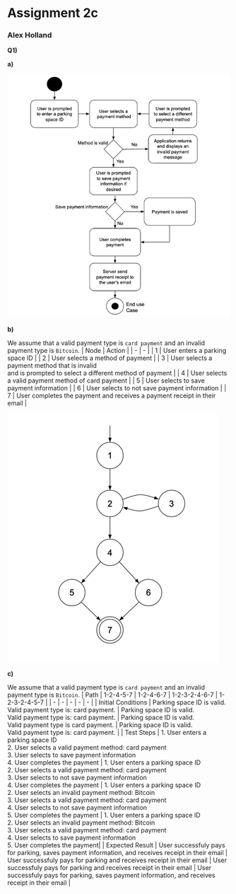 # Assignment 2c
### Alex Holland

**Q1)**

**a)**

![](Assignment%20Images/UML.png)

**b)**

We assume that a valid payment type is `card payment` and an invalid payment type is `Bitcoin`.
| Node | Action |
| - | - |
| 1 | User enters a parking space ID |
| 2 | User selects a method of payment |
| 3 | User selects a  payment method that is invalid <br> and is prompted to select a different method of payment |
| 4 | User selects a valid payment method of card payment |
| 5 | User selects to save payment information |
| 6 | User selects to not save payment information |
| 7 | User completes the payment and receives a payment receipt in their email |


![](Assignment%20Images/Activity%20Graph.png)

**c)**

We assume that a valid payment type is `card payment` and an invalid payment type is `Bitcoin`.
| Path | 1-2-4-5-7 | 1-2-4-6-7 | 1-2-3-2-4-6-7 | 1-2-3-2-4-5-7 |
| - | - | - | - | - |
| Initial Conditions | Parking space ID is valid. <br> Valid payment type is: card payment. | Parking space ID is valid. <br> Valid payment type is: card payment. | Parking space ID is valid. <br> Valid payment type is card payment. | Parking space ID is valid. <br> Valid payment type is: card payment. | 
| Test Steps | 1. User enters a parking space ID <br> 2. User selects a valid payment method: card payment <br> 3. User selects to save payment information <br> 4. User completes the payment | 1. User enters a parking space ID <br> 2. User selects a valid payment method: card payment <br> 3. User selects to not save payment information <br> 4. User completes the payment | 1. User enters a parking space ID <br> 2. User selects an invalid payment method: Bitcoin <br> 3. User selects a valid payment method: card payment <br> 4. User selects to not save payment information <br> 5. User completes the payment | 1. User enters a parking space ID <br> 2. User selects an invalid payment method: Bitcoin <br> 3. User selects a valid payment method: card payment <br> 4. User selects to save payment information <br> 5. User completes the payment| 
| Expected Result | User successfuly pays for parking, saves payment information, and receives receipt in their email | User successfuly pays for parking and receives receipt in their email | User successfuly pays for parking and receives receipt in their email | User successfuly pays for parking, saves payment information, and receives receipt in their email |
